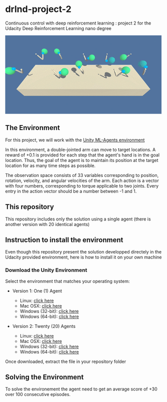# drlnd-project-2
Continuous control with deep reinforcement learning : project 2 for the Udacity Deep Reinforcement Learning nano degree

![trained](trained.gif)

## The Environment
For this project, we will work with the [Unity ML-Agents environment](https://github.com/Unity-Technologies/ml-agents/blob/master/docs/Installation.md)

In this environment, a double-jointed arm can move to target locations. A reward of +0.1 is provided for each step that the agent's hand is in the goal location. Thus, the goal of the agent is to maintain its position at the target location for as many time steps as possible.

The observation space consists of 33 variables corresponding to position, rotation, velocity, and angular velocities of the arm. Each action is a vector with four numbers, corresponding to torque applicable to two joints. Every entry in the action vector should be a number between -1 and 1.

## This repository
This repository includes only the solution using a single agent (there is another version with 20 identical agents)

## Instruction to install the environment
Even though this repository present the solution developped directely in the Udacity provided environment, here is how to install it on your own machine

### Download the Unity Environment
Select the environment that matches your operating system:

- Version 1: One (1) Agent
  - Linux: [click here](https://s3-us-west-1.amazonaws.com/udacity-drlnd/P2/Reacher/one_agent/Reacher_Linux.zip)
  - Mac OSX: [click here](https://s3-us-west-1.amazonaws.com/udacity-drlnd/P2/Reacher/one_agent/Reacher.app.zip)
  - Windows (32-bit): [click here](https://s3-us-west-1.amazonaws.com/udacity-drlnd/P2/Reacher/one_agent/Reacher_Windows_x86.zip)
  - Windows (64-bit): [click here](https://s3-us-west-1.amazonaws.com/udacity-drlnd/P2/Reacher/one_agent/Reacher_Windows_x86_64.zip)

- Version 2: Twenty (20) Agents
  - Linux: [click here](https://s3-us-west-1.amazonaws.com/udacity-drlnd/P2/Reacher/Reacher_Linux.zip)
  - Mac OSX: [click here](https://s3-us-west-1.amazonaws.com/udacity-drlnd/P2/Reacher/Reacher.app.zip)
  - Windows (32-bit): [click here](https://s3-us-west-1.amazonaws.com/udacity-drlnd/P2/Reacher/Reacher_Windows_x86.zip)
  - Windows (64-bit): [click here](https://s3-us-west-1.amazonaws.com/udacity-drlnd/P2/Reacher/Reacher_Windows_x86_64.zip)

Once downloaded, extract the file in your repository folder

## Solving the Environment
To solve the environement the agent need to get an average score of +30 over 100 consecutive episodes.
